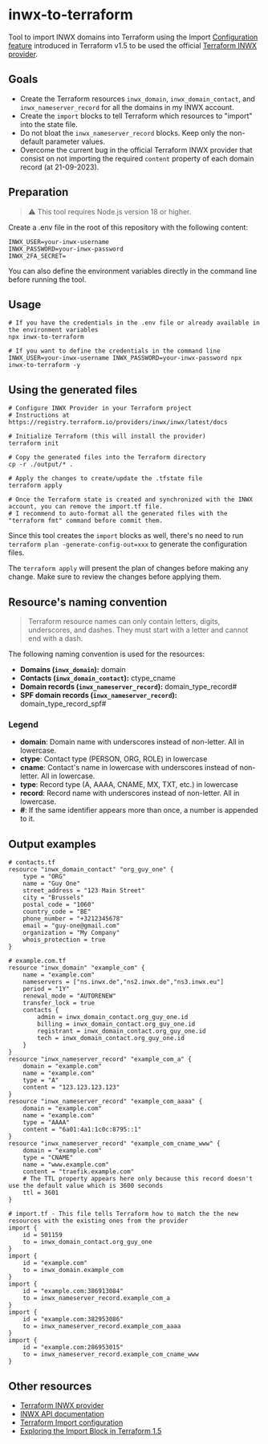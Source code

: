 # inwx-to-terraform

Tool to import INWX domains into Terraform using the Import [Configuration feature](https://developer.hashicorp.com/terraform/tutorials/state/state-import) introduced in Terraform v1.5 to be used the official [Terraform INWX provider](https://registry.terraform.io/providers/inwx/inwx/latest/docs).

## Goals

- Create the Terraform resources `inwx_domain`, `inwx_domain_contact`, and `inwx_nameserver_record` for all the domains in my INWX account.
- Create the `import` blocks to tell Terraform which resources to "import" into the state file.
- Do not bloat the `inwx_nameserver_record` blocks. Keep only the non-default parameter values.
- Overcome the current bug in the official Terraform INWX provider that consist on not importing the required `content` property of each domain record (at 21-09-2023).

## Preparation

> ⚠️ This tool requires Node.js version 18 or higher.

Create a .env file in the root of this repository with the following content:

```dotenv
INWX_USER=your-inwx-username
INWX_PASSWORD=your-inwx-password
INWX_2FA_SECRET=
```

You can also define the environment variables directly in the command line before running the tool.

## Usage

```shell
# If you have the credentials in the .env file or already available in the environment variables
npx inwx-to-terraform

# If you want to define the credentials in the command line
INWX_USER=your-inwx-username INWX_PASSWORD=your-inwx-password npx inwx-to-terraform -y
```

## Using the generated files

```shell
# Configure INWX Provider in your Terraform project
# Instructions at https://registry.terraform.io/providers/inwx/inwx/latest/docs

# Initialize Terraform (this will install the provider)
terraform init

# Copy the generated files into the Terraform directory
cp -r ./output/* .

# Apply the changes to create/update the .tfstate file
terraform apply

# Once the Terraform state is created and synchronized with the INWX account, you can remove the import.tf file.
# I recommend to auto-format all the generated files with the "terraform fmt" command before commit them. 
```

Since this tool creates the `import` blocks as well, there's no need to run `terraform plan -generate-config-out=xxx` to generate the configuration files. 

The `terraform apply` will present the plan of changes before making any change. Make sure to review the changes before applying them.

## Resource's naming convention

> Terraform resource names can only contain letters, digits, underscores, and dashes. They must start with a letter and cannot end with a dash.

The following naming convention is used for the resources:

- **Domains (`inwx_domain`):** domain
- **Contacts (`inwx_domain_contact`):** ctype_cname
- **Domain records (`inwx_nameserver_record`):** domain_type_record#
- **SPF domain records (`inwx_nameserver_record`):** domain_type_record_spf#

### Legend

- **domain**: Domain name with underscores instead of non-letter. All in lowercase.
- **ctype**: Contact type (PERSON, ORG, ROLE) in lowercase
- **cname**: Contact's name in lowercase with underscores instead of non-letter. All in lowercase.
- **type**: Record type (A, AAAA, CNAME, MX, TXT, etc.) in lowercase
- **record**: Record name with underscores instead of non-letter. All in lowercase.
- **#**: If the same identifier appears more than once, a number is appended to it.

## Output examples

```hcl
# contacts.tf
resource "inwx_domain_contact" "org_guy_one" {
    type = "ORG"
    name = "Guy One"
    street_address = "123 Main Street"
    city = "Brussels"
    postal_code = "1060"
    country_code = "BE"
    phone_number = "+3212345678"
    email = "guy-one@gmail.com"
    organization = "My Company"
    whois_protection = true
}

# example.com.tf
resource "inwx_domain" "example_com" {
    name = "example.com"
    nameservers = ["ns.inwx.de","ns2.inwx.de","ns3.inwx.eu"]
    period = "1Y"
    renewal_mode = "AUTORENEW"
    transfer_lock = true
    contacts {
        admin = inwx_domain_contact.org_guy_one.id
        billing = inwx_domain_contact.org_guy_one.id
        registrant = inwx_domain_contact.org_guy_one.id
        tech = inwx_domain_contact.org_guy_one.id
    }
}
resource "inwx_nameserver_record" "example_com_a" {
    domain = "example.com"
    name = "example.com"
    type = "A"
    content = "123.123.123.123"
}
resource "inwx_nameserver_record" "example_com_aaaa" {
    domain = "example.com"
    name = "example.com"
    type = "AAAA"
    content = "6a01:4a1:1c0c:8795::1"
}
resource "inwx_nameserver_record" "example_com_cname_www" {
    domain = "example.com"
    type = "CNAME"
    name = "www.example.com"
    content = "traefik.example.com"
    # The TTL property appears here only because this record doesn't use the default value which is 3600 seconds
    ttl = 3601
}

# import.tf - This file tells Terraform how to match the the new resources with the existing ones from the provider
import {
    id = 501159
    to = inwx_domain_contact.org_guy_one
}
import {
    id = "example.com"
    to = inwx_domain.example_com
}
import {
    id = "example.com:386913084"
    to = inwx_nameserver_record.example_com_a
}
import {
    id = "example.com:382953086"
    to = inwx_nameserver_record.example_com_aaaa
}
import {
    id = "example.com:286953015"
    to = inwx_nameserver_record.example_com_cname_www
}
```

## Other resources

- [Terraform INWX provider](https://registry.terraform.io/providers/inwx/inwx/latest/docs)
- [INWX API documentation](https://www.inwx.com/en/help/apidoc)
- [Terraform Import configuration](https://developer.hashicorp.com/terraform/tutorials/state/state-import)
- [Exploring the Import Block in Terraform 1.5](https://www.youtube.com/watch?v=znfh_00EDZ0)
